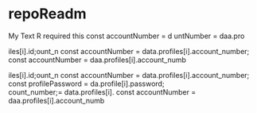 # repoReadm
My Text R
    required this
        const accountNumber = d
untNumber = daa.pro

iles[i].id;ount_n
        const accountNumber = data.profiles[i].account_number;
        const accountNumber = daa.profiles[i].account_numb

iles[i].id;ount_n
        const accountNumber = data.profiles[i].account_number;
        const profilePassword = da.profile[i].password;   
count_number;= data.profiles[i].
        const accountNumber = daa.profiles[i].account_numb
